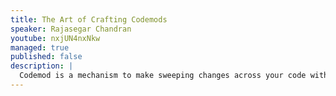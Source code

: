 ```yaml
---
title: The Art of Crafting Codemods
speaker: Rajasegar Chandran
youtube: nxjUN4nxNkw
managed: true
published: false
description: |
  Codemod is a mechanism to make sweeping changes across your code with ease and effectiveness, assisting in large-scale migrations of the code-base. This can be performed through automated tools such as jscodeshift.
---
```

